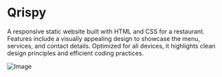 # Qrispy
A responsive static website built with HTML and CSS for a restaurant. Features include a visually appealing design to showcase the menu, services, and contact details. Optimized for all devices, it highlights clean design principles and efficient coding practices.

![Image](https://github.com/user-attachments/assets/280447f4-41a9-45c0-ba9b-dc4fda18cc1d)
